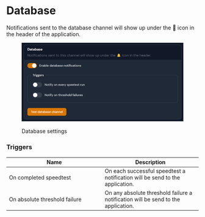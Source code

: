 # Database

Notifications sent to the database channel will show up under the 🔔 icon in the header of the application.

<figure><img src="../../.gitbook/assets/db_notification.png" alt=""><figcaption><p>Database settings</p></figcaption></figure>

### Triggers

<table><thead><tr><th width="237">Name</th><th>Description</th></tr></thead><tbody><tr><td>On completed speedtest</td><td>On each successful speedtest a notification will be send to the application.</td></tr><tr><td>On absolute threshold failure</td><td>On any absolute threshold failure a notification will be send to the application.</td></tr></tbody></table>
